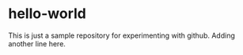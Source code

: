 hello-world
===========

This is just a sample repository for experimenting with github.
Adding another line here.

